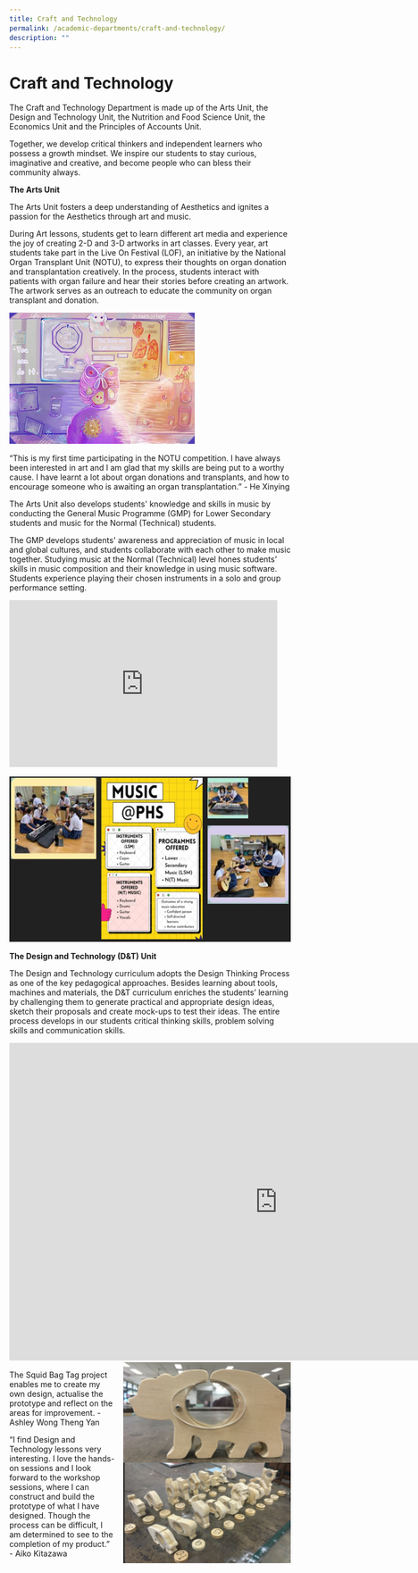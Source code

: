 ```yaml
---
title: Craft and Technology
permalink: /academic-departments/craft-and-technology/
description: ""
---
```

# **Craft and Technology**

The Craft and Technology Department is made up of the Arts Unit, the Design and Technology Unit, the Nutrition and Food Science Unit, the Economics Unit and the Principles of Accounts Unit.&nbsp;  

Together, we develop critical thinkers and independent learners who possess a growth mindset. We inspire our students to stay curious, imaginative and creative, and become people who can bless their community always.&nbsp;


**The Arts Unit**

The Arts Unit fosters a deep understanding of Aesthetics and ignites a passion for the Aesthetics through art and music.&nbsp;

 
During Art lessons, students get to learn different art media and experience the joy of creating 2-D and 3-D artworks in art classes.&nbsp;Every year, art students take part in the Live On Festival (LOF), an initiative by the National Organ Transplant Unit (NOTU), to express their thoughts on organ donation and transplantation creatively. In the process, students interact with patients with organ failure and hear their stories before creating an artwork. The artwork serves as an outreach to educate the community on organ transplant and donation.

![](/images/image001.png)

“This is my first time participating in the NOTU competition. I have always been interested in art and I am glad that my skills are being put to a worthy cause. I have learnt a lot about organ donations and transplants, and how to encourage someone who is awaiting an organ transplantation.” - He Xinying

The Arts Unit also develops students' knowledge and skills in music by conducting the General Music Programme (GMP) for Lower Secondary students and music for the Normal (Technical) students.

The GMP develops students' awareness and appreciation of music in local and global cultures, and students collaborate with each other to make music together. Studying music at the Normal (Technical) level hones students' skills in music composition and their knowledge in using music software. Students experience playing their chosen instruments in a solo and group performance setting.


<iframe src="https://docs.google.com/presentation/d/e/2PACX-1vQbdRfzsZCDnpv-rcHcF-Oap1HE08Doynyj02_Li2zMfzaurdAZp899PVPOO3OXG25rpfsJokf4_Hu6/embed?start=true&amp;loop=false&amp;delayms=5000" frameborder="0" width="480" height="299" allowfullscreen="true"></iframe>


![](/images/music.jpg)


**The Design and Technology (D&amp;T) Unit**

The Design and Technology curriculum adopts the Design Thinking Process as one of the key pedagogical approaches. Besides learning about tools, machines and materials, the D&amp;T curriculum enriches the students’ learning by challenging them to generate practical and appropriate design ideas, sketch their proposals and create mock-ups to test their ideas. The entire process develops in our students critical thinking skills, problem solving skills and communication skills.


<iframe allowfullscreen="true" height="569" width="960" frameborder="0" src="https://docs.google.com/presentation/d/e/2PACX-1vSwU9Dxh-7JVVRuglxYZ_VmJ4Zo07W8C5CJv81KQl_k_2QwL9n5sWSFaImPkyslNVTImu3Y2jls_hiG/embed?start=true&amp;loop=false&amp;delayms=5000"></iframe>

<br>
<img align="right" style="width:300px;height:180px;margin-left:15px;" src="/images/Picture20.png">

The Squid Bag Tag project enables me to create my own design, actualise the prototype and reflect on the areas for improvement. - Ashley Wong Theng Yan

<img align="right" style="width:300px;height:180px;margin-left:15px;" src="/images/Picture21.png">

“I find Design and Technology lessons very interesting. I love the hands-on sessions and I look forward to the workshop sessions, where I can construct and build the prototype of what I have designed. Though the process can be difficult, I am determined to see to the completion of my product.” - Aiko Kitazawa